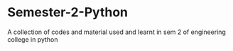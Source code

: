 # Semester-2-Python
A collection of codes and material used and learnt in sem 2 of engineering college in python
